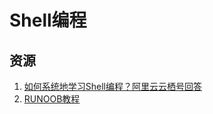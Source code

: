 # Shell编程

## 资源
1. [如何系统地学习Shell编程？阿里云云栖号回答](https://www.zhihu.com/question/28377046)
2. [RUNOOB教程](https://www.runoob.com/linux/linux-shell-variable.html)